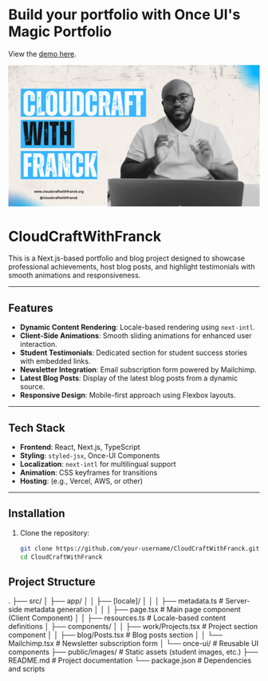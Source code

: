 # **Build your portfolio with Once UI's Magic Portfolio**

View the [demo here](https://demo.magic-portfolio.com).

![Magic Portfolio](public/images/cover.png)

# CloudCraftWithFranck

This is a Next.js-based portfolio and blog project designed to showcase professional achievements, host blog posts, and highlight testimonials with smooth animations and responsiveness.

---

## Features

- **Dynamic Content Rendering**: Locale-based rendering using `next-intl`.
- **Client-Side Animations**: Smooth sliding animations for enhanced user interaction.
- **Student Testimonials**: Dedicated section for student success stories with embedded links.
- **Newsletter Integration**: Email subscription form powered by Mailchimp.
- **Latest Blog Posts**: Display of the latest blog posts from a dynamic source.
- **Responsive Design**: Mobile-first approach using Flexbox layouts.

---

## Tech Stack

- **Frontend**: React, Next.js, TypeScript
- **Styling**: `styled-jsx`, Once-UI Components
- **Localization**: `next-intl` for multilingual support
- **Animation**: CSS keyframes for transitions
- **Hosting**: (e.g., Vercel, AWS, or other)

---

## Installation

1. Clone the repository:
   ```bash
   git clone https://github.com/your-username/CloudCraftWithFranck.git
   cd CloudCraftWithFranck

## Project Structure
.
├── src/
│   ├── app/
│   │   ├── [locale]/
│   │   │   ├── metadata.ts       # Server-side metadata generation
│   │   │   ├── page.tsx          # Main page component (Client Component)
│   │   ├── resources.ts          # Locale-based content definitions
│   ├── components/
│   │   ├── work/Projects.tsx     # Project section component
│   │   ├── blog/Posts.tsx        # Blog posts section
│   │   └── Mailchimp.tsx         # Newsletter subscription form
│   └── once-ui/                  # Reusable UI components
├── public/images/                # Static assets (student images, etc.)
├── README.md                     # Project documentation
└── package.json                  # Dependencies and scripts
